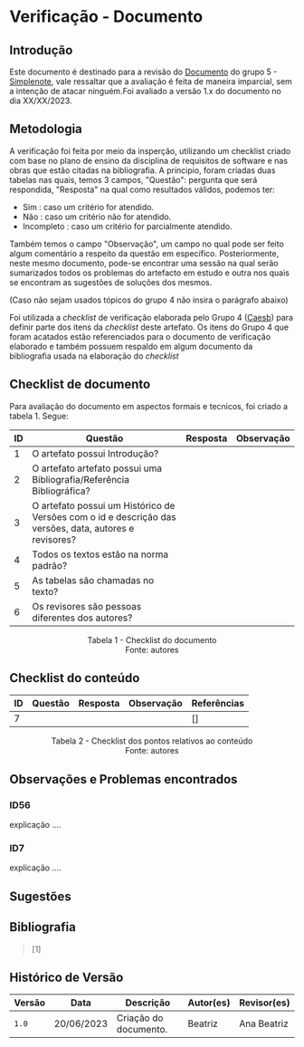 # Verificação - Documento

## Introdução

Este documento é destinado para a revisão do [Documento](<link para o documento>) do grupo 5 - [Simplenote](https://github.com/Requisitos-de-Software/2023.1-Simplenote), vale ressaltar que a avaliação é feita de maneira imparcial, sem a intenção de atacar ninguém.Foi avaliado a versão 1.x do documento no dia XX/XX/2023.

## Metodologia

A verificação foi feita por meio da insperção, utilizando um checklist criado com base no plano de ensino da disciplina de requisitos de software e nas obras que estão citadas na bibliografia. A principio, foram criadas duas tabelas nas quais, temos 3 campos, "Questão": pergunta que será respondida, "Resposta" na qual como resultados válidos, podemos ter:

- Sim : caso um critério for atendido.
- Não : caso um critério não for atendido.
- Incompleto : caso um critério for parcialmente atendido.

Também temos o campo "Observação", um campo no qual pode ser feito algum comentário a respeito da questão em específico. Posteriormente, neste mesmo documento, pode-se encontrar uma sessão na qual serão sumarizados todos os problemas do artefacto em estudo e outra nos quais se encontram as sugestões de soluções dos mesmos.


(Caso não sejam usados tópicos do grupo 4 não insira o parágrafo abaixo)

Foi utilizada a *checklist* de verificação elaborada pelo Grupo 4 ([Caesb](https://requisitos-de-software.github.io/2023.1-Caesb/Verificacao/Grupo5/Entrega1/Entrega1/)) para definir parte dos itens da *checklist* deste artefato. Os itens do Grupo 4 que foram acatados estão referenciados para o documento de verificação elaborado e também possuem respaldo em algum documento da bibliografia usada na elaboração do *checklist* 

## Checklist de documento
Para avaliação do documento em aspectos formais e tecnicos, foi criado a tabela 1. Segue:

|ID|Questão|Resposta|Observação|
|--|-------|--------|----------|
|1|O artefato possui Introdução?                                                                                |        |          |
|2|O artefato artefato possui uma Bibliografia/Referência Bibliográfica?                                        |        |          |
|3|O artefato possui um Histórico de Versões com o id e descrição das versões, data, autores e revisores?       |        |          |
|4|Todos os textos estão na norma padrão?                                                                       |        |          |
|5|As tabelas são chamadas no texto?                                                                            |        |          |
|6|Os revisores são pessoas diferentes dos autores?                                                             |        |          |

<p align="center"> Tabela 1 - Checklist do documento <br> Fonte: autores </p>

## Checklist do conteúdo

| ID  | Questão | Resposta | Observação | Referências |
| --- | ------- | -------- | ---------- |-------------|
|  7  |         |          |            |     []      |

<p align="center"> Tabela 2 - Checklist dos pontos relativos ao conteúdo <br> Fonte: autores </p>

## Observações e Problemas encontrados

### ID56

explicação ....

### ID7

explicação ....

## Sugestões

## Bibliografia

> [1] 

## Histórico de Versão

| Versão | Data       | Descrição             | Autor(es)    | Revisor(es)        |
| ------ | ---------- | --------------------- | ------------ | ------------------ |
| `1.0`  | 20/06/2023 | Criação do documento. | Beatriz      | Ana Beatriz            |
